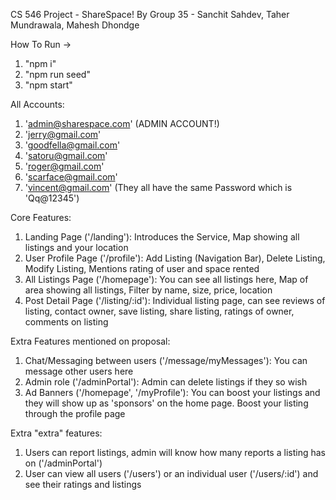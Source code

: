 CS 546 Project - ShareSpace!
By Group 35 - Sanchit Sahdev, Taher Mundrawala, Mahesh Dhondge

How To Run ->
1. "npm i"
2. "npm run seed"
3. "npm start"

All Accounts: 
1. 'admin@sharespace.com' (ADMIN ACCOUNT!)
2. 'jerry@gmail.com'
3. 'goodfella@gmail.com'
4. 'satoru@gmail.com'
5. 'roger@gmail.com'
6. 'scarface@gmail.com'
7. 'vincent@gmail.com'
(They all have the same Password which is 'Qq@12345')

Core Features:
1. Landing Page ('/landing'): Introduces the Service, Map showing all listings and your location
2. User Profile Page ('/profile'): Add Listing (Navigation Bar), Delete Listing, Modify Listing, Mentions rating of user and space rented
3. All Listings Page ('/homepage'): You can see all listings here, Map of area showing all listings, Filter by name, size, price, location
4. Post Detail Page ('/listing/:id'): Individual listing page, can see reviews of listing, contact owner, save listing, share listing, ratings of owner, comments on listing

Extra Features mentioned on proposal:
1. Chat/Messaging between users ('/message/myMessages'): You can message other users here
2. Admin role ('/adminPortal'): Admin can delete listings if they so wish 
3. Ad Banners ('/homepage', '/myProfile'): You can boost your listings and they will show up as 'sponsors' on the home page. Boost your listing through the profile page

Extra "extra" features:
1. Users can report listings, admin will know how many reports a listing has on ('/adminPortal')
2. User can view all users ('/users') or an individual user ('/users/:id') and see their ratings and listings

